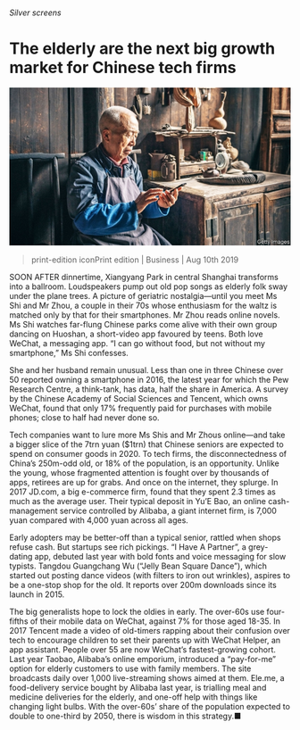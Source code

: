 ###### Silver screens

# The elderly are the next big growth market for Chinese tech firms 

![image](images/20190810_WBP001_0.jpg) 

> print-edition iconPrint edition | Business | Aug 10th 2019 

SOON AFTER dinnertime, Xiangyang Park in central Shanghai transforms into a ballroom. Loudspeakers pump out old pop songs as elderly folk sway under the plane trees. A picture of geriatric nostalgia—until you meet Ms Shi and Mr Zhou, a couple in their 70s whose enthusiasm for the waltz is matched only by that for their smartphones. Mr Zhou reads online novels. Ms Shi watches far-flung Chinese parks come alive with their own group dancing on Huoshan, a short-video app favoured by teens. Both love WeChat, a messaging app. “I can go without food, but not without my smartphone,” Ms Shi confesses. 

She and her husband remain unusual. Less than one in three Chinese over 50 reported owning a smartphone in 2016, the latest year for which the Pew Research Centre, a think-tank, has data, half the share in America. A survey by the Chinese Academy of Social Sciences and Tencent, which owns WeChat, found that only 17% frequently paid for purchases with mobile phones; close to half had never done so. 

Tech companies want to lure more Ms Shis and Mr Zhous online—and take a bigger slice of the 7trn yuan ($1trn) that Chinese seniors are expected to spend on consumer goods in 2020. To tech firms, the disconnectedness of China’s 250m-odd old, or 18% of the population, is an opportunity. Unlike the young, whose fragmented attention is fought over by thousands of apps, retirees are up for grabs. And once on the internet, they splurge. In 2017 JD.com, a big e-commerce firm, found that they spent 2.3 times as much as the average user. Their typical deposit in Yu’E Bao, an online cash-management service controlled by Alibaba, a giant internet firm, is 7,000 yuan compared with 4,000 yuan across all ages. 

Early adopters may be better-off than a typical senior, rattled when shops refuse cash. But startups see rich pickings. “I Have A Partner”, a grey-dating app, debuted last year with bold fonts and voice messaging for slow typists. Tangdou Guangchang Wu (“Jelly Bean Square Dance”), which started out posting dance videos (with filters to iron out wrinkles), aspires to be a one-stop shop for the old. It reports over 200m downloads since its launch in 2015. 

The big generalists hope to lock the oldies in early. The over-60s use four-fifths of their mobile data on WeChat, against 7% for those aged 18-35. In 2017 Tencent made a video of old-timers rapping about their confusion over tech to encourage children to set their parents up with WeChat Helper, an app assistant. People over 55 are now WeChat’s fastest-growing cohort. Last year Taobao, Alibaba’s online emporium, introduced a “pay-for-me” option for elderly customers to use with family members. The site broadcasts daily over 1,000 live-streaming shows aimed at them. Ele.me, a food-delivery service bought by Alibaba last year, is trialling meal and medicine deliveries for the elderly, and one-off help with things like changing light bulbs. With the over-60s’ share of the population expected to double to one-third by 2050, there is wisdom in this strategy.■ 

